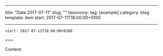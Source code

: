 
---
title: "Date 2017-07-11"
slug: ""
taxonomy:
tag: [example]
category: blog
template: item
start: 2017-07-11T18:00:00+0100

---

``start: 2017-07-11T18:00:00+0100``

===

Content.
